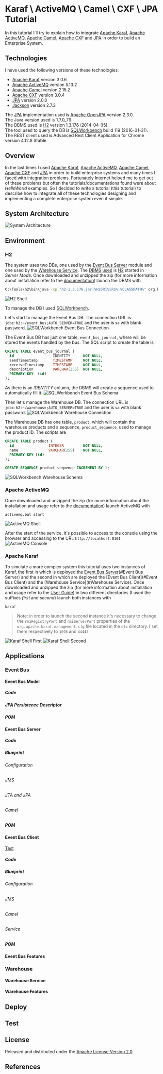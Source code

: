 Karaf \ ActiveMQ \ Camel \ CXF \ JPA Tutorial
=====================================

In this tutorial I'll try to explain how to integrate [Apache Karaf](http://karaf.apache.org/), [Apache ActiveMQ](http://activemq.apache.org/), [Apache Camel](http://camel.apache.org/), [Apache CXF](https://cxf.apache.org/) and [JPA](http://www.oracle.com/technetwork/java/javaee/tech/persistence-jsp-140049.html) in order to build an Enterprise System.

## Technologies
I have used the following versions of these technologies:

- [Apache Karaf](http://karaf.apache.org/)  version 3.0.6
- [Apache ActiveMQ](http://activemq.apache.org/) version 5.13.2
- [Apache Camel](http://camel.apache.org/) version 2.15.2
- [Apache CXF](https://cxf.apache.org/) version 3.0.4
- [JPA](http://www.oracle.com/technetwork/java/javaee/tech/persistence-jsp-140049.html) version 2.0.0
- [Jackson](https://github.com/FasterXML/jackson) version 2.7.3

The [JPA](http://www.oracle.com/technetwork/java/javaee/tech/persistence-jsp-140049.html) implementation used is [Apache OpenJPA](http://openjpa.apache.org/) version 2.3.0.  
The Java version used is 1.7.0_79.  
The DBMS used is [H2](http://www.h2database.com/html/main.html) version 1.3.176 (2014-04-05).  
The tool used to query the DB is [SQLWorkbench](http://www.sql-workbench.net/index.html) build 119 (2016-01-31).  
The REST client used is Advanced Rest Client Application for Chrome version 4.12.8 Stable.

## Overview
In the last times I used [Apache Karaf](http://karaf.apache.org/), [Apache ActiveMQ](http://activemq.apache.org/), [Apache Camel](http://camel.apache.org/), [Apache CXF](https://cxf.apache.org/) and [JPA](http://www.oracle.com/technetwork/java/javaee/tech/persistence-jsp-140049.html) in order to build enterprise systems and many times I faced with integration problems. Fortunately Internet helped me to get out of these problems but often the tutorials/documentations found were about _HelloWorld_ examples. So I decided to write a tutorial (this tutorial) to describe how to integrate all of these technologies designing and implementing a complete enterprise system even if simple.

## System Architecture
![System Architecture](/images/system_architecture.png)

## Environment
### H2
The system uses two DBs, one used by the [Event Bus Server] module and one used by the [Warehouse Service](#event-bus-server_code).
The [DBMS](#event-bus-server/#code) [used](#event-bus-server#code) is [H2](http://www.h2database.com/html/main.html) started in _Server Mode_. Once downloaded and unzipped the zip (for more information about installation refer to the [documentation](http://www.h2database.com/html/installation.html)) launch the DBMS with
```bash
C:\Tools\h2\bin\java -cp "h2-1.3.176.jar;%H2DRIVERS%;%CLASSPATH%" org.h2.tools.Server -tcp
```
![H2 Shell](/images/h2_shell.png)

To manage the DB I used [SQLWorkbench](http://www.sql-workbench.net/index.html).

Let's start to manage the Event Bus DB. 
The connection URL is `jdbc:h2:~/event_bus;AUTO_SERVER=TRUE` and the user is `sa` with blank password.
![SQLWorkbench Event Bus Connection](/images/sqlworkbench_eventbus_connection.png)

The Event Bus DB has just one table, `event_bus_journal`, where will be stored the events handled by the bus.
The SQL script to create the table is
```sql
CREATE TABLE event_bus_journal (
  id                  IDENTITY      NOT NULL,
  sendTimestamp       TIMESTAMP     NOT NULL,
  receiveTimestamp    TIMESTAMP     NOT NULL,
  description         VARCHAR(255)  NOT NULL,
  PRIMARY KEY  (id)
);
```
As there is an _IDENTITY_ column, the DBMS will create a sequence used to automatically fill it.
![SQLWorkbench Event Bus Schema](/images/sqlworkbench_eventbus_schema.png)

Then let's manage the Warehouse DB.
The connection URL is `jdbc:h2:~/warehouse;AUTO_SERVER=TRUE` and the user is `sa` with blank password.
![SQLWorkbench Warehouse Connection](/images/sqlworkbench_warehouse_connection.png)

The Warehouse DB has one table, `product`, which will contain the warehouse products and a sequence, `product_sequence`, used to manage the product ID.
The scripts are
```sql
CREATE TABLE product (
  id				INTEGER			NOT NULL,
  name				VARCHAR(255)	NOT NULL,
  PRIMARY KEY (id)
);
```
```sql
CREATE SEQUENCE product_sequence INCREMENT BY 1;
```
![SQLWorkbench Warehouse Schema](/images/sqlworkbench_warehouse_schema.png)

### Apache ActiveMQ
Once downloaded and unzipped the zip (for more information about the installation and usage refer to the [documentation](http://activemq.apache.org/getting-started.html)) launch ActiveMQ with
```bash
activemq.bat start
```
![ActiveMQ Shell](/images/activemq_shell.png)

After the start of the service, it's possible to access to the console using the browser and accessing to the URL `http://localhost:8161`
![ActiveMQ Console](/images/activemq_console.png)

### Apache Karaf
To simulate a more complex system this tutorial uses two instances of Karaf, the first in which is deployed the [Event Bus Server](#Event Bus Server) and the second in which are deployed the [Event Bus Client](#Event Bus Client) and the [Warehouse Service](#Warehouse Service).
Once downloaded and unzipped the zip (for more information about installation and usage refer to the [User Guide](https://karaf.apache.org/manual/latest/users-guide/)) in two different directories (I used the suffixes _first_ and _second_) launch both instances with
```bash
karaf
```
>Note: in order to launch the second instance it's necessary to change the `rmiRegistryPort` and `rmiServerPort` properties of the `org.apache.karaf.management.cfg` file located in the `etc` directory. I set them respectively to `1098` and `44443`

![Karaf Shell First](/images/karaf_shell_first.png)
![Karaf Shell Second](/images/karaf_shell_second.png)

## Applications
### Event Bus
#### Event Bus Model
##### Code
##### JPA Persistence Descriptor
##### POM
#### Event Bus Server
##### Code
##### Blueprint
###### Configuration
###### JMS
###### JTA and JPA
###### Camel
##### POM
#### Event Bus Client
[Test](#eventbusserver#code)
##### Code
##### Blueprint
###### Configuration
###### JMS
###### Camel
###### Service
##### POM
#### Event Bus Features
### Warehouse
#### Warehouse Service
#### Warehouse Features
## Deploy
## Test

## License
Released and distributed under the [Apache License Version 2.0](http://www.apache.org/licenses/LICENSE-2.0).

## References

[Event Bus Server]: #event-bus-server
